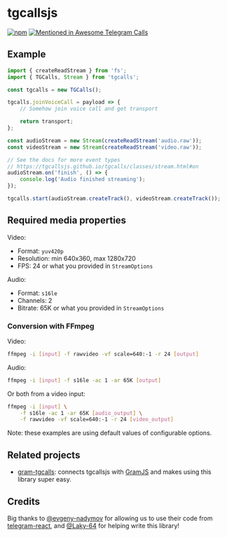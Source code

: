 # tgcallsjs

[![npm](https://img.shields.io/npm/v/tgcalls)][npm] [![Mentioned in Awesome Telegram Calls](https://awesome.re/mentioned-badge.svg)][awesome]

## Example

```ts
import { createReadStream } from 'fs';
import { TGCalls, Stream } from 'tgcalls';

const tgcalls = new TGCalls();

tgcalls.joinVoiceCall = payload => {
    // Somehow join voice call and get transport

    return transport;
};

const audioStream = new Stream(createReadStream('audio.raw'));
const videoStream = new Stream(createReadStream('video.raw'));

// See the docs for more event types
// https://tgcallsjs.github.io/tgcalls/classes/stream.html#on
audioStream.on('finish', () => {
    console.log('Audio finished streaming');
});

tgcalls.start(audioStream.createTrack(), videoStream.createTrack());
```

## Required media properties

Video:

-   Format: `yuv420p`
-   Resolution: min 640x360, max 1280x720
-   FPS: 24 or what you provided in `StreamOptions`

Audio:

-   Format: `s16le`
-   Channels: 2
-   Bitrate: 65K or what you provided in `StreamOptions`

### Conversion with FFmpeg

Video:

```bash
ffmpeg -i [input] -f rawvideo -vf scale=640:-1 -r 24 [output]
```

Audio:

```bash
ffmpeg -i [input] -f s16le -ac 1 -ar 65K [output]
```

Or both from a video input:

```bash
ffmpeg -i [input] \
    -f s16le -ac 1 -ar 65K [audio_output] \
    -f rawvideo -vf scale=640:-1 -r 24 [video_output]
```

Note: these examples are using default values of configurable options.

## Related projects

-   [gram-tgcalls]: connects tgcallsjs with [GramJS] and makes using this library super easy.

## Credits

Big thanks to [@evgeny-nadymov] for allowing us to use their code from [telegram-react], and [@Laky-64] for helping write this library!

[npm]: https://www.npmjs.com/package/tgcalls
[awesome]: https://github.com/tgcalls/awesome-tgcalls
[gram-tgcalls]: https://github.com/tgcallsjs/gram-tgcalls
[gramjs]: https://github.com/gram-js/gramjs
[@evgeny-nadymov]: https://github.com/evgeny-nadymov/
[telegram-react]: https://github.com/evgeny-nadymov/telegram-react/
[@laky-64]: https://github.com/Laky-64/
